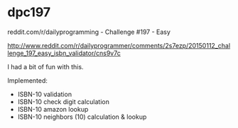 # dpc197
reddit.com/r/dailyprogramming - Challenge #197 - Easy

http://www.reddit.com/r/dailyprogrammer/comments/2s7ezp/20150112_challenge_197_easy_isbn_validator/cns9v7c

I had a bit of fun with this. 

Implemented:
* ISBN-10 validation
* ISBN-10 check digit calculation
* ISBN-10 amazon lookup
* ISBN-10 neighbors (10) calculation & lookup
